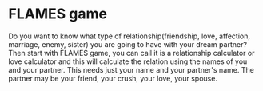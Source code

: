 # FLAMES game
Do you want to know what type of relationship(friendship, love, affection, marriage, enemy, sister)
you are going to have with your dream partner? Then start with FLAMES game, you can call it is a 
relationship calculator or love calculator and this will calculate the relation using the names of you
and your partner. This needs just your name and your partner's name. The partner may be your friend, your crush, 
your love, your spouse.
